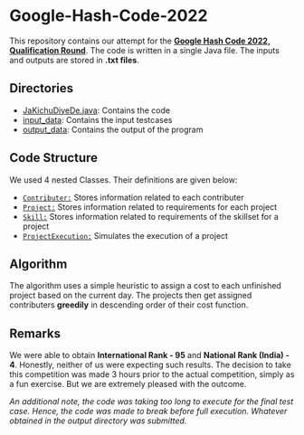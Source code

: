 # Google-Hash-Code-2022
This repository contains our attempt for the <b>[Google Hash Code 2022, Qualification Round](https://codingcompetitions.withgoogle.com/hashcode/)</b>. The code is written in a single Java file. The inputs and outputs are stored in <b>.txt files</b>.

## Directories

+ <u>[JaKichuDiyeDe.java](./JaKichuDiyeDe.java)</u>: Contains the code
+ <u>[input_data](./input_data/)</u>: Contains the input testcases
+ <u>[output_data](./output_data/)</u>: Contains the output of the program

## Code Structure
We used 4 nested Classes. Their definitions are given below:

+ <u>`Contributer:`</u> Stores information related to each contributer
+ <u>`Project:`</u> Stores information related to requirements for each project
+ <u>`Skill:`</u> Stores information related to requirements of the skillset for a project
+ <u>`ProjectExecution:`</u> Simulates the execution of a project

## Algorithm
The algorithm uses a simple heuristic to assign a cost to each unfinished project based on the current day. The projects then get assigned contributers <b>greedily</b> in descending order of their cost function.

## Remarks
We were able to obtain <b>International Rank - 95</b> and <b>National Rank (India) - 4</b>. Honestly, neither of us were expecting such results. The decision to take this competition was made 3 hours prior to the actual competition, simply as a fun exercise. But we are extremely pleased with the outcome.

<i>An additional note, the code was taking too long to execute for the final test case. Hence, the code was made to break before full execution. Whatever obtained in the output directory was submitted.</i>
